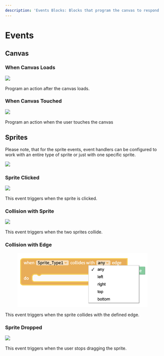 ```yaml
---
description: 'Events Blocks: Blocks that program the canvas to respond'
---
```


# Events

## Canvas&#x20;

### When Canvas Loads

![](.gitbook/assets/evnt\_loads.png)

&#x20;Program an action after the canvas loads.

### When Canvas Touched

![](<.gitbook/assets/evnt\_down (1).png>)



Program an action when the user touches the canvas

## Sprites

Please note, that for the sprite events, event handlers can be configured to work with an entire type of sprite or just with one specific sprite.&#x20;

![](.gitbook/assets/types\_explained.png)

### Sprite Clicked&#x20;

![](.gitbook/assets/evnt\_clicked.png)

This event triggers when the sprite is clicked.

### Collision with Sprite&#x20;

![](.gitbook/assets/evnt\_collide\_sprite.png)

This event triggers when the two sprites collide.

### Collision with Edge&#x20;

<figure><img src=".gitbook/assets/Canvas  Sprite  Collide  dropdown meun.png" alt=""><figcaption></figcaption></figure>

This event triggers when the sprite collides with the defined edge.

### Sprite Dropped

![](<.gitbook/assets/evnt\_dropped (1).png>)

This event triggers when the user stops dragging the sprite.



##
